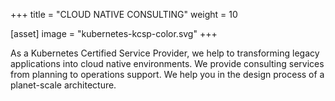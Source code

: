 +++
title = "CLOUD NATIVE CONSULTING"
weight = 10

[asset]
  image = "kubernetes-kcsp-color.svg"
+++

As a Kubernetes Certified Service Provider, we help to transforming legacy applications into cloud native environments. We provide consulting services from planning to operations support. We help you in the design process of a planet-scale architecture.
